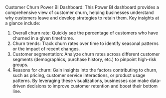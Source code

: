 Customer Churn Power BI Dashboard: 
This Power BI dashboard provides a comprehensive view of customer churn, helping businesses understand why customers leave and develop strategies to retain them. Key insights at a glance include:

1. Overall churn rate: Quickly see the percentage of customers who have churned in a given timeframe.
2. Churn trends: Track churn rates over time to identify seasonal patterns or the impact of recent changes.
3. Customer segmentation: Analyze churn rates across different customer segments (demographics, purchase history, etc.) to pinpoint high-risk groups.
4. Reasons for churn: Gain insights into the factors contributing to churn, such as pricing, customer service interactions, or product usage patterns.
By leveraging these visualizations, businesses can make data-driven decisions to improve customer retention and boost their bottom line.
